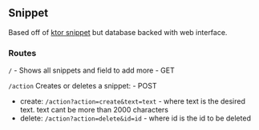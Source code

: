 ## Snippet
Based off of [ktor snippet](https://ktor.io/quickstart/guides/api.html) but database backed with web interface.

### Routes
`/` - Shows all snippets and field to add more - GET

`/action` Creates or deletes a snippet: - POST
+ create: `/action?action=create&text=text` - where text is the desired text. text cant be more than 2000 characters
+ delete: `/action?action=delete&id=id` - where id is the id to be deleted

